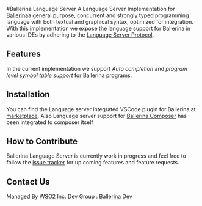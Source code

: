 #Ballerina Language Server
A Language Server Implementation for [Ballerina](https://ballerinalang.org/)a general purpose, concurrent and strongly typed programming language with both textual and graphical syntax, optimized for integration. With this implementation we expose the language support for Ballerina in various IDEs by adhering to the [Language Server Protocol](https://github.com/Microsoft/language-server-protocol).

## Features
In the current implementation we support _Auto completion_ and _program level symbol table support_ for Ballerina programs.

## Installation
You can find the Language server integrated VSCode plugin for Ballerina at [marketplace](https://marketplace.visualstudio.com/items?itemName=WSO2.Ballerina). Also Language server support for [Ballerina Composer](https://github.com/ballerinalang/composer) has been integrated to composer itself

## How to Contribute
Ballerina Language Server is currently work in progress and feel free to follow the [issue tracker](https://github.com/ballerinalang/language-server/issues) for up coming features and feature requests.

## Contact Us
Managed By [WSO2 Inc.](https://wso2.com/)
Dev Group : [Ballerina Dev](https://groups.google.com/forum/#!forum/ballerina-dev)
